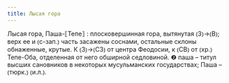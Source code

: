 ```yaml
---
title: Лысая гора
---
```


Лысая гора, Паша-⟦Тепе⟧
: плосковершинная гора, вытянутая ⦅З⦆→⦅В⦆; верх ее и ⦅с-зап.⦆ часть засажены соснами, остальные склоны обнаженные, крутые. К ⦅З⦆→⦅СЗ⦆ от центра Феодосии, к ⦅СВ⦆ от ⦅хр.⦆ Тепе-Оба, отделенная от него обширной седловиной. ❷ паша – титул высших сановников в некоторых мусульманских государствах; Паша – ⦅тюрк.⦆ ⦅и.л.⦆.
